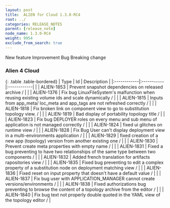 ```yaml
---
layout: post
title:  ALIEN for Cloud 1.3.0-RC4
root: ../
categories: RELEASE_NOTES
parent: [release_note]
node_name: 1.3.0-RC4
weight: 9954
exclude_from_search: true
---
```





<i class="fa fa-plus text-success"></i> New feature <i class="fa fa-level-up text-primary"></i> Improvement  <i class="fa fa-bug text-danger"></i> Bug <i class="fa fa-exclamation-triangle text-warning"></i> Breaking change


### Alien 4 Cloud



  {: .table .table-bordered}
  | Type        | Id         | Description |
  |:------------|:-----------|:------------|
      |  <i class="fa fa-level-up text-primary"></i> | ALIEN-1853 | Prevent snapshot dependencies on released archive /  |
      |  <i class="fa fa-bug text-danger"></i> | ALIEN-1376 | Fix bug LinuxFileSystem's malfunction when reusing existing volume ids and scale dynamically /  |
    |  <i class="fa fa-bug text-danger"></i> | ALIEN-1815 | Inputs from app_meta/ loc_meta and app_tags are not refreshed correctly /  |
    |  <i class="fa fa-bug text-danger"></i> | ALIEN-1818 | Fix broken link on component view to go to substitution topology view. /  |
    |  <i class="fa fa-bug text-danger"></i> | ALIEN-1819 | Bad display of portability topology title /  |
    |  <i class="fa fa-bug text-danger"></i> | ALIEN-1823 | Fix bug DEPLOYER roles on every menu and sub menu of application is not managed correctly /  |
    |  <i class="fa fa-bug text-danger"></i> | ALIEN-1824 | fixed ui glitches on runtime view /  |
    |  <i class="fa fa-bug text-danger"></i> | ALIEN-1828 | Fix Bug User can't display deployment view in a multi-environments application /  |
    |  <i class="fa fa-bug text-danger"></i> | ALIEN-1829 | fixed creation of a new app (topology) version from another existing one /  |
    |  <i class="fa fa-bug text-danger"></i> | ALIEN-1830 | Prevent create meta properties with empty name /  |
    |  <i class="fa fa-bug text-danger"></i> | ALIEN-1831 | Fixed a bug preventing to have two relationships of the same type between two components /  |
    |  <i class="fa fa-bug text-danger"></i> | ALIEN-1832 | Added french translation for artifacts rapositories view /  |
    |  <i class="fa fa-bug text-danger"></i> | ALIEN-1835 | Fixed bug preventing to edit a complex property of a substitution node on deployment matching view /  |
    |  <i class="fa fa-bug text-danger"></i> | ALIEN-1836 | Fixed reset on input property that doesn't have a default value /  |
    |  <i class="fa fa-bug text-danger"></i> | ALIEN-1837 | Fix bug user with APPLICATION_MANAGER cannot create versions/environments /  |
    |  <i class="fa fa-bug text-danger"></i> | ALIEN-1838 | Fixed authorizations bug preventing to browse the content of a topology archive from the editor /  |
    |  <i class="fa fa-bug text-danger"></i> | ALIEN-1840 | Fix bug text not properly double quoted in the YAML view of the topology editor /  |
